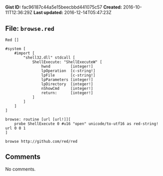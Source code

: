 # 

**Gist ID:** fac96187c44a5e15beecbbd441075c57
**Created:** 2016-10-11T12:36:29Z
**Last updated:** 2016-12-14T05:47:23Z

## File: `browse.red`

```Red
Red []

#system [
	#import [
		"shell32.dll" stdcall [
			ShellExecute: "ShellExecuteW" [
				hwnd         [integer!]
				lpOperation  [c-string!]
				lpFile       [c-string!]
				lpParameters [integer!]
				lpDirectory  [integer!]
				nShowCmd     [integer!]
				return:      [integer!]
			]
		]
	]
]

browse: routine [url [url!]][
	probe ShellExecute 0 #u16 "open" unicode/to-utf16 as red-string! url 0 0 1
]

browse http://github.com/red/red
```

## Comments

No comments.
